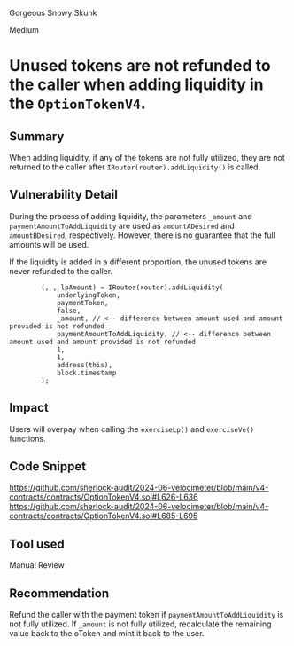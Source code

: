 Gorgeous Snowy Skunk

Medium

# Unused tokens are not refunded to the caller when adding liquidity in the `OptionTokenV4`.

## Summary

When adding liquidity, if any of the tokens are not fully utilized, they are not returned to the caller after `IRouter(router).addLiquidity()` is called.

## Vulnerability Detail

During the process of adding liquidity, the parameters `_amount` and `paymentAmountToAddLiquidity` are used as `amountADesired` and `amountBDesired`, respectively. However, there is no guarantee that the full amounts will be used.

If the liquidity is added in a different proportion, the unused tokens are never refunded to the caller.

```solidity
        (, , lpAmount) = IRouter(router).addLiquidity(
            underlyingToken,
            paymentToken,
            false,
            _amount, // <-- difference between amount used and amount provided is not refunded
            paymentAmountToAddLiquidity, // <-- difference between amount used and amount provided is not refunded
            1,
            1,
            address(this),
            block.timestamp
        );
```

## Impact

Users will overpay when calling the `exerciseLp()` and `exerciseVe()` functions.

## Code Snippet

https://github.com/sherlock-audit/2024-06-velocimeter/blob/main/v4-contracts/contracts/OptionTokenV4.sol#L626-L636
https://github.com/sherlock-audit/2024-06-velocimeter/blob/main/v4-contracts/contracts/OptionTokenV4.sol#L685-L695

## Tool used

Manual Review

## Recommendation

Refund the caller with the payment token if `paymentAmountToAddLiquidity` is not fully utilized.
If `_amount` is not fully utilized, recalculate the remaining value back to the oToken and mint it back to the user.